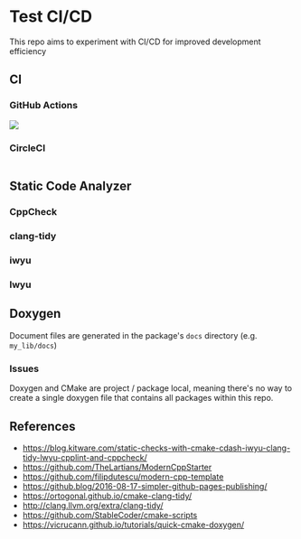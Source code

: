 # Test CI/CD

This repo aims to experiment with CI/CD for improved development efficiency

## CI

### GitHub Actions
![](https://github.com/rcywongaa/test_cicd/workflows/CI/badge.svg)

### CircleCI
[![<rcywongaa>](https://circleci.com/gh/rcywongaa/test_cicd.svg?style=svg)](<https://app.circleci.com/pipelines/github/rcywongaa/test_cicd?branch=master>)

## Static Code Analyzer

### CppCheck
### clang-tidy
### iwyu
### lwyu

## Doxygen
Document files are generated in the package's `docs` directory (e.g. `my_lib/docs`)

### Issues
Doxygen and CMake are project / package local, meaning there's no way to create a single doxygen file that contains all packages within this repo.

## References
- <https://blog.kitware.com/static-checks-with-cmake-cdash-iwyu-clang-tidy-lwyu-cpplint-and-cppcheck/>
- <https://github.com/TheLartians/ModernCppStarter>
- <https://github.com/filipdutescu/modern-cpp-template>
- <https://github.blog/2016-08-17-simpler-github-pages-publishing/>
- <https://ortogonal.github.io/cmake-clang-tidy/>
- <http://clang.llvm.org/extra/clang-tidy/>
- <https://github.com/StableCoder/cmake-scripts>
- <https://vicrucann.github.io/tutorials/quick-cmake-doxygen/>
